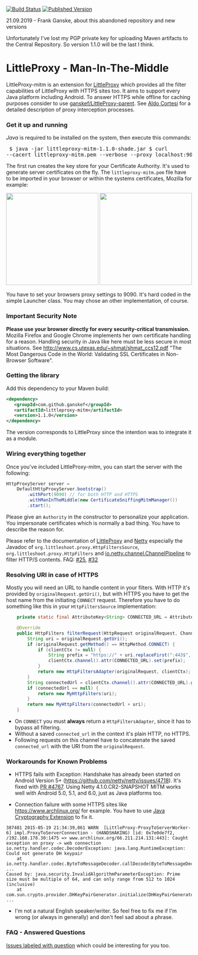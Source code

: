 [![Build Status](https://travis-ci.org/ganskef/LittleProxy-mitm.png?branch=master)](https://travis-ci.org/ganskef/LittleProxy-mitm)
[![Published Version](https://img.shields.io/maven-central/v/com.github.ganskef/littleproxy-mitm.svg)](http://search.maven.org/#search|ga|1|g%3A%22com.github.ganskef%22%20AND%20a%3A%22littleproxy-mitm%22)<br />

21.09.2019 - Frank Ganske, about this abandoned repository and new versions

Unfortunately I've lost my PGP private key for uploading Maven artifacts to the Central Repository. So version 1.1.0 will be the last I think.

LittleProxy - Man-In-The-Middle
===============================

LittleProxy-mitm is an extension for 
[LittleProxy](https://github.com/adamfisk/LittleProxy) which provides all the 
filter capabilities of LittleProxy with HTTPS sites too. It aims to support 
every Java platform including Android. To answer HTTPS while offline for caching 
purposes consider to use 
[ganskef/LittleProxy-parent](https://github.com/ganskef/LittleProxy-parent). 
See [Aldo Cortesi](http://corte.si/posts/code/mitmproxy/howitworks/index.html) 
for a detailed description of proxy interception processes. 

### Get it up and running

*Java* is required to be installed on the system, then execute this commands: <pre>
$ java -jar littleproxy-mitm-1.1.0-shade.jar
$ curl --cacert littleproxy-mitm.pem --verbose --proxy localhost:9090 https://github.com/
</pre>

The first run creates the key store for your Certificate Authority. It's used to 
generate server certificates on the fly. The ```littleproxy-mitm.pem``` file 
have to be imported in your browser or within the systems certificates, Mozilla 
for example:

<img src="https://github.com/ganskef/LittleProxy-mitm/blob/master/import-mozilla-1.png" height="250">
<img src="https://github.com/ganskef/LittleProxy-mitm/blob/master/import-mozilla-2.png" height="250">

You have to set your browsers proxy settings to 9090. It's hard coded in the 
simple Launcher class. You may chose an other implementation, of course.

### Important Security Note

**Please use your browser directly for every security-critical transmission.** 
Mozilla Firefox and Google Chrome implements her own certificate handling for a 
reason. Handling security in Java like here must be less secure in most 
situations. See http://www.cs.utexas.edu/~shmat/shmat_ccs12.pdf "The Most 
Dangerous Code in the World: Validating SSL Certificates in Non-Browser 
Software".

### Getting the library

Add this dependency to your Maven build:

```xml
<dependency>
   <groupId>com.github.ganskef</groupId>
   <artifactId>littleproxy-mitm</artifactId>
   <version>1.1.0</version>
</dependency>
```
The version corresponds to LittleProxy since the intention was to integrate it 
as a module.

### Wiring everything together

Once you've included LittleProxy-mitm, you can start the server with the following:

```java
HttpProxyServer server =
    DefaultHttpProxyServer.bootstrap()
        .withPort(9090) // for both HTTP and HTTPS
        .withManInTheMiddle(new CertificateSniffingMitmManager())
        .start();
```

Please give an `Authority` in the constructor to personalize your application. 
You impersonate certificates which is normally a bad thing. You have to describe 
the reason for.

Please refer to the documentation of 
[LittleProxy](https://github.com/adamfisk/LittleProxy) and [Netty](https://netty.io/) especially the Javadoc of `org.littleshoot.proxy.HttpFiltersSource`, `org.littleshoot.proxy.HttpFilters` and [io.netty.channel.ChannelPipeline](https://netty.io/4.1/api/index.html) to filter HTTP/S contents. FAQ: [#25](https://github.com/ganskef/LittleProxy-mitm/issues/25#issuecomment-533908538), [#32](https://github.com/ganskef/LittleProxy-mitm/issues/32#issuecomment-533904216)

### Resolving URI in case of HTTPS

Mostly you will need an URL to handle content in your filters. With HTTP it's 
provided by `originalRequest.getUri()`, but with HTTPS you have to get the host 
name from the initiating `CONNECT` request. Therefore you have to do something 
like this in your `HttpFiltersSource` implementation: 

```java
    private static final AttributeKey<String> CONNECTED_URL = AttributeKey.valueOf("connected_url");

    @Override
    public HttpFilters filterRequest(HttpRequest originalRequest, ChannelHandlerContext clientCtx) {
        String uri = originalRequest.getUri();
        if (originalRequest.getMethod() == HttpMethod.CONNECT) {
            if (clientCtx != null) {
                String prefix = "https://" + uri.replaceFirst(":443$", "");
                clientCtx.channel().attr(CONNECTED_URL).set(prefix);
            }
            return new HttpFiltersAdapter(originalRequest, clientCtx);
        }
        String connectedUrl = clientCtx.channel().attr(CONNECTED_URL).get();
        if (connectedUrl == null) {
            return new MyHttpFilters(uri);
        }
        return new MyHttpFilters(connectedUrl + uri);
    }
```

 * On `CONNECT` you must **always** return a `HttpFiltersAdapter`, since it has 
 to  bypass all filtering. 
 * Without a saved `connected_url` in the context it's plain HTTP, no HTTPS.
 * Following requests on this channel have to concatenate the saved 
 `connected_url` with the URI from the `originalRequest`.

### Workarounds for Known Problems

 * HTTPS fails with Exception: Handshake has already been started on Android Version 5+ (https://github.com/netty/netty/issues/4718). It's fixed with [PR #4767](https://github.com/netty/netty/pull/4764). Using Netty 4.1.0.CR2-SNAPSHOT MITM works well with Android 5.0, 5.1, and 6.0, just as Java platforms too.

 * Connection failure with some HTTPS sites like https://www.archlinux.org/ for example. You have to use [Java Cryptography Extension](http://en.wikipedia.org/wiki/Java_Cryptography_Extension) to fix it.
```
387481 2015-05-19 21:34:39,061 WARN  [LittleProxy-ProxyToServerWorker-6] impl.ProxyToServerConnection - (HANDSHAKING) [id: 0x7e0de7f2, /192.168.178.30:1475 => www.archlinux.org/66.211.214.131:443]: Caught exception on proxy -> web connection
io.netty.handler.codec.DecoderException: java.lang.RuntimeException: Could not generate DH keypair
    at io.netty.handler.codec.ByteToMessageDecoder.callDecode(ByteToMessageDecoder.java:346)
...
Caused by: java.security.InvalidAlgorithmParameterException: Prime size must be multiple of 64, and can only range from 512 to 1024 (inclusive)
    at com.sun.crypto.provider.DHKeyPairGenerator.initialize(DHKeyPairGenerator.java:120)
...
```
 * I'm not a natural English speaker/writer. So feel free to fix me if I'm wrong 
 (or always in generally) and don't feel sad about a phrase.

### FAQ - Answered Questions

[Issues labeled with question](https://github.com/ganskef/LittleProxy-mitm/issues?utf8=%E2%9C%93&q=is%3Aissue+label%3Aquestion+) which could be interesting for you too.
